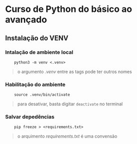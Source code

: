 # Curso de Python do básico ao avançado

## Instalação do VENV

### Intalação de ambiente local
```shell
    python3 -m venv <.venv>
```
> o argumento _.venv_ entre as tags pode ter outros nomes

### Habilitação do ambiente 
```shell
    source .venv/bin/activate
```
> para desativar, basta digitar `deactivate` no terminal

### Salvar depedências
```shell
    pip freeze > <requirements.txt>
```
>o arquimento _requirements.txt_ é uma convensão